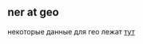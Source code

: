 ner at geo
----

некоторые данные для гео лежат [тут](https://github.com/ods-ai-ml4sg/proj_news_viz/tree/ner_geo/data/ner/geo)